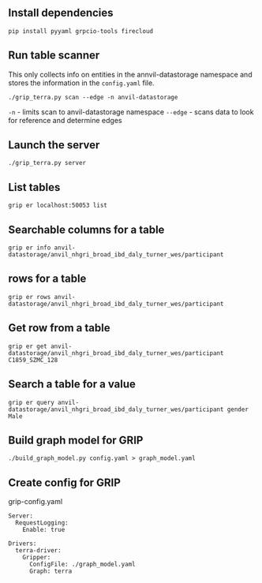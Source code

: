 
## Install dependencies
```
pip install pyyaml grpcio-tools firecloud
```

## Run table scanner

This only collects info on entities in the annvil-datastorage namespace and stores
the information in the `config.yaml` file.
```
./grip_terra.py scan --edge -n anvil-datastorage
```
`-n` - limits scan to anvil-datastorage namespace
`--edge` - scans data to look for reference and determine edges

## Launch the server
```
./grip_terra.py server
```

## List tables
```
grip er localhost:50053 list
```

## Searchable columns for a table
```
grip er info anvil-datastorage/anvil_nhgri_broad_ibd_daly_turner_wes/participant
```

## rows for a table
```
grip er rows anvil-datastorage/anvil_nhgri_broad_ibd_daly_turner_wes/participant
```

## Get row from a table
```
grip er get anvil-datastorage/anvil_nhgri_broad_ibd_daly_turner_wes/participant C1859_SZMC_128
```

## Search a table for a value
```
grip er query anvil-datastorage/anvil_nhgri_broad_ibd_daly_turner_wes/participant gender Male
```

## Build graph model for GRIP
```
./build_graph_model.py config.yaml > graph_model.yaml
```

## Create config for GRIP
grip-config.yaml
```
Server:
  RequestLogging:
    Enable: true

Drivers:
  terra-driver:
    Gripper:
      ConfigFile: ./graph_model.yaml
      Graph: terra
```

